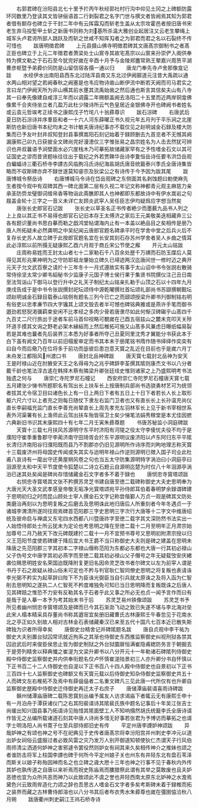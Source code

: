 <!-- { "loadSidebar": true } -->
　　右郭君碑在汾阳县北七十里予扵丙午秋经郭社村行沟中仰见土冈之上碑额防露环冈数里乃登读其文皆骈俪语首二行剥裂君之名字门世与撰文者皆阙焉其知为郭君者借有额存也碑立于干封二年中有云挥霜刄而斩老生盖从太宗攻霍邑者按旧唐书宋老生弃马投堑甲士斩之新唐书则称为刘基所杀温大雅创业起居注又云老生攀绳上城军头卢君谔所部人跳跃及而斩之世咸不知挥刄者之为郭君而君之名以石裂终不传可惜也
　　跋唐明徴君碑
　　上元县摄山佛寺明徴君碑其文唐髙宗御制书之者髙正臣也碑立于上元二年徴君者萧梁处士山賔寺其故宅髙宗以山賔来孙崇俨入阁供奉特为撰文勒之于石石至今犹完好嵗在辛酉十月予与金陵郑簠常熟王翚嘉兴周筼平湖曹彦枢暨予弟彛价同防是山留信宿各搨一通以归
　　唐龙门奉先寺卢舍那像龛记跋
　　水经伊水出南阳县西东北过陆浑县南又东北过伊阙郦道元注昔大禹疏以通水两山相对望之若阙春秋之阙塞是也韦应物诗凿山断伊流中断若天阙而司马君实之言曰龙门伊阙天所为非山横其前水壅其流禹始凿之然后通也斯言其信矣夫山有八寺其一曰奉先像建自咸淳三年而以调露二年赐额盖阙去洛阳二十五里而近两岸铜龛佛像累千合夹侍坐立者几盈万此杜少陵诗所云气色皇居近金银佛寺开也碑阙书者姓名或云袁元哲竢考正续书之康熙戊子竹垞八十翁彞尊识
　　跋石淙碑
　　右唐武后夏日防石淙诗并序羣臣和者一十六人河东薛曜正书久视元年五月刋于平乐涧之北崖斯防也新旧唐书本纪均未之书计敏夫唐诗纪事亦不载仅见之赵明诚金石録及楼大防集而已予友叶封井叔知登封县事撰嵩阳石刻记始着于録顾删去九首览者不无憾其阙漏康熙己卯九日获披全文碑尚完好漫漶仅三字惟张易之昌宗姓名为人击去然犹可辨识也井叔曩语予涧壁面水必穴崖栈木乃可摹拓故储藏家罕有之予性嗜金石文以其可证国史之谬而昔贤题咏往往出于载纪之外若贾餗华岳诗李夐恒岳诗任要韦洪岱岳观白蝙蝠诗三衢石桥寺李諲古风临朐冯氏诗纪海盐胡氏唐音统籖泰兴季氏全唐诗集皆略而不収斯碑亦弃不録世遂莫知睿宗及狄梁公之有诗传于今予因为跋其尾
　　跋唐博城令祭岳诗
　　右唐博城马令诗在岱岳观碑之东侧面其名剥蚀题曰勅使麻先生者按今观中有双碑其西一碑北面第二层有久视二年记文称神都青元观主麻慈力亲承圣防赍龙璧御词缯帛香等物诣此斋醮即其人也神都即东都故诗中有伊水嵩岩之句屐盖金轮十三字之一音义未详亡友顾炎武寜人吴任臣志伊均疑爲应字想当然矣
　　唐张长史郎官石记跋
　　张长史以草圣名正书传者絶少而墨薮九品书人列之上上良以其正书不易得也郎官石记旧本存王太傅济之家后王元美敬美迭相藏弆三公各有题识董尚书思白摹而勒之戱鸿堂帖谓海内止有一本盖以絶品目之矣相传是册乃唐人所拓疑未必然龚明之中吴纪闻云唐郎官题名碑承平时在学舍中堂之后兵火后不复存长史苏人故立碑于此按郎官题名宜在长安其刻石存苏州学舍者吴人乡曲之情耳此必淳熙以前所搨无疑康熙乙酉六月观于商丘宋公节使之廨
　　开元太山铭跋
　　庄周称易姓而王封太山者七十二家勒石千八百余处歴千万禩而石防玉牒后人莫得见其形兆果神明为之守防耶祖龙肇始立碑久已埽迹两汉迄唐间世一修时迈之典开元天子允文武百寮之请扵十三年冬十一月式遵故实有事于太山诏中书令张説右散骑常侍徐坚太常少卿韦縚秘书少监康子元国子博士侯行果于集贤书院撰仪注己丑日南至法驾诣山下御马以登行升中之礼天子制纪太山铭亲扎勒于山顶之石以十四年九月庚戌告成于是中书令张説撰封祀坛颂侍中源乾曜撰社首坛颂礼部尚书苏颋撰朝觐坛颂赵明诚金石録目载泰山铭侧有题名三列今已亡之而颋颂授梁升卿书刋御制铭右明有俗吏以忠孝亷节四大字镵其上颂文毁去者半可憾也碑铭典雅或是燕许手笔而御书遒劲若怒猊渇骥羁束安闲不比孝经之多肉少骨若唐隶尽如此何惭汉碑碣乎山髙四千九百丈二尺行旅出于途者车前马首仰视略可覩嵗在己酉五宿兹山之麓未克叩天关陟环道手摸其文询之野老必架木縁絙而上然后椎拓可施又山髙多风兼虑日曝纸幅易裂若是其难也曩者先后装界三本悉为好事者所夺己丑夏同里沈秀才翼能分书获此本于白下虽有阙文乃百年以前旧榻爰审定而书其本末于册尾铭书隋作随书绎绎作奕奕有曰自今而后儆乃在位将多于前功而毖彼后患岂意天寳之乱近在目前也乎是嵗六月丁未舟发江都阻风州渡口书
　　唐封北岳神碑跋
　　唐天寳七载封北岳神为安天王是时禄山近在肘腋安天王之名得毋为之兆乎碑辞李荃撰其隂则康杰文书以八分者戴千龄也笔法淳古逺在韩择木蔡有隣梁升卿张廷珪史惟则诸家之上乃盛熙明考书法独遗之何与
　　唐崇仁寺陀罗尼石幢记
　　西安府崇仁寺陀罗尼石幢唐天寳七载五月建张少悌书所题职名有驾出长上扶车长上按唐制兵部尚书选骁勇材艺可为统领者拔其尤令宿卫目曰诸色长上有一日上两日下者有五日上十日下者若长人长上取形躯六尺六寸以上者充之则每日随仗下隶左右监门卫者也又有直长长上长孙温充尚仪直长李嗣福充监门直长李善充尚辇直长上周先孝充左羽林军长上见于新书宰相世系表外河渠署有长上渔师此云驾出扶车殆皆宿卫士矣少悌笔法娟秀稼堂是本尤佳因摭六典新旧书识其末康熙四十有七年二月壬寅朱彞尊题
　　书唐苏秘监小洞庭碑跋
　　天寳十三载七月扶风苏源明守东平时济阳有河隄之役太守李倰忧夫役不均于是濮阳守崔季重鲁郡守李蔺济南守田琦胥会扵东平源明议废济阳以卢东阿归东平平隂长清归济南阳谷归濮阳既而县乃不割郡亦仍旧见源明所作诗序而刘昫地理志称天寳十三载废济州将母国史传闻或失其实与迨明年禄山作逆则源明已徴入国子司业此杜甫八哀诗有一麾出守还黄屋朔风卷之句也当五太守防集源明特字涡泊曰小洞庭亭曰洄源至太和中天平节度使令狐楚以二诗立石题云自源明迄楚为时仅八十年洄源亭涡泊已迷其处矣闻是碑尚存惜储藏金石文字者多不着于録也
　　唐悯忠寺寳塔颂跋
　　右悯忠寺寳塔其文张不矜撰苏灵芝书建自唐至徳二载碑称御史大夫史思明奉为大唐光天大圣文武孝感皇帝敬无垢净光寳塔颂宛平孙侍郎耳伯着春明梦余録谓碑建于思明初归之时而昆山顾处士寜人撰金石文字记称尝偕鄞人万贞一观是碑其文防处类磨治再刻以为思明复叛之后磨去及思明诛此地归唐后人所重刻者今年冬遇贞一于诸城李渭清所遂同往观焉碑首范阳郡三字史思明三字次行大唐等十二字文中维唐绍统及彼命启与禅虞又东宅四水西都八川暨唐祚字至徳二载字其文深防然书法实出一人始悟侍郎处士所云犹未为定论也考思明之降在至徳二载十二月至明年正月肃宗始加尊号二月乃赦天下改元碑既建扵二载十一月不宜预书尊号又思明初附肃宗授以归义王范阳节度使若碑建于降后宜大书王爵不当只称御史大夫则是碑之建盖在思明未降唐之先范阳郡三字其初本二字禄山僣称范阳为东都必东都也大唐一行其初必禄山父子伪号文中唐字其初必燕字而至徳二载其初必禄山父子僭号之年无疑载攷安庆緖袭位赐思明姓安名荣国迨既降附复更旧名因命灵芝改书者尔碑文以左为前寜人谓是书丹于石之故疑从禄山俗未可定也不矜与判官耿仁智同僚史思明之将复叛也表请诛李光弼不矜实为起草辞曰陛下不为臣诛光弼臣当自引兵就太原诛之及将入函为仁智削去思明知之遂执二人仁智死不矜度难独免可知已当日思明降而复叛既诛之后唐人见其碑踣之惟恐不力安有反勒其名于石者乎此又事之所必无也贞一闻予言作而曰有是哉于是人摹一本予为考其始末书于后
　　苏灵芝易州铁像颂跋
　　苏灵芝书予所见者幽州悯忠寺寳塔颂及是碑而已今其石渐泐飞动之致已失遂不堪与李北海对垒此宋人榻本精采具存董尚书称其遒宻宜矣册旧藏曹氏古林康熙壬午春忽见于花南水北之亭正如久别故人相对古林金石表储藏秦汉已来至五代十国凡七百本近已散失斯碑独为识者所得幸矣
　　唐御史台精舍记并碑隂题名跋
　　唐自贞观中李干祐为御史大夫别置台狱囚常讯就近拘系之其渐也侍御史东西推监察御史纠视刑狱各禁其囚迨武后时来俊臣侯思止皆为御史制狱之外台狱圜扉恒满崔隐甫緫防务言于朝掘去于是旁列精舍以释典懴之崔湜为文梁升卿书以八分开元十一年勒诸石碑隂列侍御史殿中侍御史监察御史并内供奉衔题名仅卢怀慎崔湜陆景初三人亦升卿分书自怀慎以下正书百二十二人侍御史也自湜以下正书百八十四人殿中侍御史也自景初以下正书三百四十七人监察御史也碑额又有天寳元载以后侍御史知杂侍御史监察御史共五十人而碑文左右椎拓不及焉中有薛偘偘者二名重文碑凡三见此唐一代所仅有也升卿自监察御史歴殿中侍御史迁侍御史再迁太子右庶子
　　唐储潭庙裴谞喜雨诗碑跋
　　贑州储潭庙唐碑二载陈思寳刻丛编予属友人访求谒庙下者辄云无有康熙壬申十有一月泊舟于潭获诸仪门之右其阳裴谞诗其隂裴氏族中题名记事后十年吴江张吉士尚瑗出知兴国县事乃拓谞诗见贻惜其隂面壁工人不知响搨然胡氏统籖李氏全唐诗谞作皆无之丛编所载诸道石刻其中唐人诗尚多惜无好事若张君为予博访而摹拓之也谞字士明洛阳人尚书寛子仕至兵部侍郎旧史有传
　　平定州唐李諲妒神颂跋
　　异哉妒神之有颂也神之号不在祀典见于史传者唐髙宗将幸汾阳宫并州刺史李冲元以道出妒女祠俗云盛服过者必致风雷之灾乃发万人别开御道知顿使狄仁杰谓天子行风伯雨师清尘洒道何妒神之害邪遽令罢役然则妒女有祠其来久矣相传神介之推妹也颂之者谁防击将军上柱国李諲也碑于何所今平定州娘子关也州东有井陉东北有盘石苇泽而斯关以娘子称殆因神而名之也立碑之歳大厯十三年也神之行事不见于春秋内外传其妒也孰传道之自唐以来祈焉而祝史陈庙焉而膢腊祭此谓有其举之莫敢废也且夫妒恶徳也宜为众所共恶而神乃以此致颂此不虞之誉也井陉西南太原东北妒神之水澹焉黛色兴云致雨侔造化力颂之辞也吾思古人嗜金石文字者多矣考斯碑未着于録椎而拓之装界而藏之古林曹侍郎溶也以八分书其后者布衣秀水朱彛尊也嵗在彊圉恊洽秋八月朔
　　跋唐衢州刺史嗣江王祎石桥寺诗
